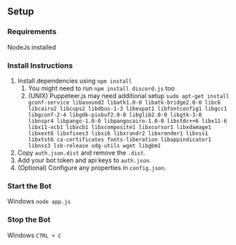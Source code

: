 ## Setup

### Requirements
NodeJs installed

### Install Instructions

1. Install dependencies using `npm install`
	1. You might need to run `npm install discord.js` too
	2. (UNIX) Puppeteer.js may need additional setup
		`sudo apt-get install gconf-service libasound2 libatk1.0-0 libatk-bridge2.0-0 libc6 libcairo2 libcups2 libdbus-1-3 libexpat1 libfontconfig1 libgcc1 libgconf-2-4 libgdk-pixbuf2.0-0 libglib2.0-0 libgtk-3-0 libnspr4 libpango-1.0-0 libpangocairo-1.0-0 libstdc++6 libx11-6 libx11-xcb1 libxcb1 libxcomposite1 libxcursor1 libxdamage1 libxext6 libxfixes3 libxi6 libxrandr2 libxrender1 libxss1 libxtst6 ca-certificates fonts-liberation libappindicator1 libnss3 lsb-release xdg-utils wget libgbm1`
2. Copy `auth.json.dist` and remove the `.dist`.
3. Add your bot token and api keys to `auth.json`.
4. (Optional) Configure any properties in `config.json`.

### Start the Bot

Windows
`node app.js`

### Stop the Bot

Windows
`CTRL + C`